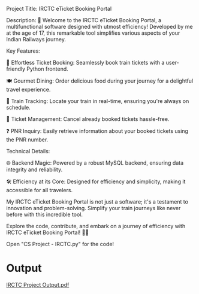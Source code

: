 Project Title: IRCTC eTicket Booking Portal

Description:
🚆 Welcome to the IRCTC eTicket Booking Portal, a multifunctional software designed with utmost efficiency! Developed by me at the age of 17, this remarkable tool simplifies various aspects of your Indian Railways journey.

Key Features:

🎫 Effortless Ticket Booking: Seamlessly book train tickets with a user-friendly Python frontend.

🍽️ Gourmet Dining: Order delicious food during your journey for a delightful travel experience.

📍 Train Tracking: Locate your train in real-time, ensuring you're always on schedule.

🚫 Ticket Management: Cancel already booked tickets hassle-free.

❓ PNR Inquiry: Easily retrieve information about your booked tickets using the PNR number.

Technical Details:

🌐 Backend Magic: Powered by a robust MySQL backend, ensuring data integrity and reliability.

🛠️ Efficiency at its Core: Designed for efficiency and simplicity, making it accessible for all travelers.

My IRCTC eTicket Booking Portal is not just a software; it's a testament to innovation and problem-solving. Simplify your train journeys like never before with this incredible tool.

Explore the code, contribute, and embark on a journey of efficiency with IRCTC eTicket Booking Portal! 🚄🌟

Open "CS Project - IRCTC.py" for the code!

# Output

[IRCTC Project Output.pdf](https://github.com/soorajdmg/IRCTC-eTicket-Booking-Portal/files/12909771/IRCTC.Project.Output.pdf)
